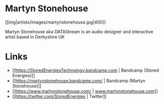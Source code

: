 # Martyn Stonehouse

[[img|artists/images/martynstonehouse.jpg|400]]

Martyn Stonehouse aka DATAStream is an audio designer and interactive artist based in Derbyshire UK

# Links

* [[https://StoredEnergiesTechnology.bandcamp.com | Bandcamp (Stored Energies)]]
* [[https://martynstonehouse.bandcamp.com/ | Bandcamp (Martyn Stonehouse)]]
* [[https://www.martynstonehouse.com/ | www.martynstonehouse.com]]
* [[https://twitter.com/StoredEnergies | Twitter]]
